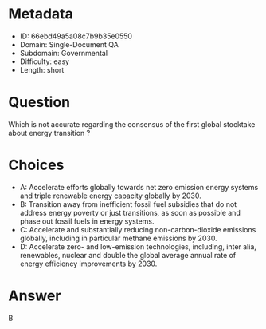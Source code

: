 # Metadata

- ID: 66ebd49a5a08c7b9b35e0550
- Domain: Single-Document QA
- Subdomain: Governmental
- Difficulty: easy
- Length: short

# Question

Which is not accurate regarding the consensus of the first global stocktake about energy transition ?

# Choices

- A: Accelerate efforts globally towards net zero emission energy systems and triple renewable energy capacity globally by 2030.
- B: Transition away from inefficient fossil fuel subsidies that do not address energy poverty or just transitions, as soon as possible and phase out fossil fuels in energy systems.
- C: Accelerate and substantially reducing non-carbon-dioxide emissions globally, including in particular methane emissions by 2030.
- D: Accelerate zero- and low-emission technologies, including, inter alia, renewables, nuclear and double the global average annual rate of energy efficiency improvements by 2030.

# Answer

B
